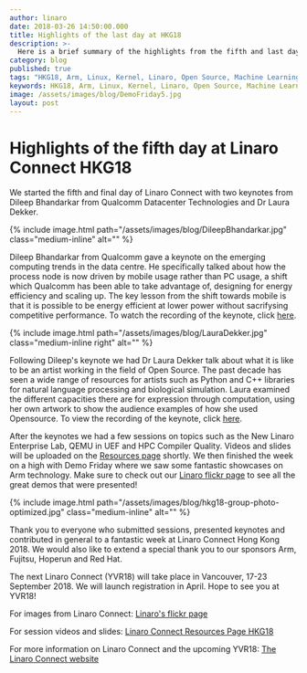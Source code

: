 ```yaml
---
author: linaro
date: 2018-03-26 14:50:00.000
title: Highlights of the last day at HKG18
description: >-
  Here is a brief summary of the highlights from the fifth and last day at Linaro Connect HKG18.
category: blog
published: true
tags: "HKG18, Arm, Linux, Kernel, Linaro, Open Source, Machine Learning, AI, 96Boards, Cloud, Edge Computing, Qualcomm, Datacentre, Mobile, Servers, Art, Computation"
keywords: HKG18, Arm, Linux, Kernel, Linaro, Open Source, Machine Learning, AI, 96Boards, Cloud, Edge Computing, Qualcomm, Datacentre, Mobile, Servers, Art, Computation
image: /assets/images/blog/DemoFriday5.jpg
layout: post
---
```


# Highlights of the fifth day at Linaro Connect HKG18

We started the fifth and final day of Linaro Connect with two keynotes from Dileep Bhandarkar from Qualcomm Datacenter Technologies and Dr Laura Dekker.

{% include image.html path="/assets/images/blog/DileepBhandarkar.jpg"  class="medium-inline"  alt="" %}

Dileep Bhandarkar from Qualcomm gave a keynote on the emerging computing trends in the data centre. He specifically talked about how the process node is now driven by mobile usage rather than PC usage, a shift which Qualcomm has been able to take advantage of, designing for energy efficiency and scaling up. The key lesson from the shift towards mobile is that it is possible to be energy efficient at lower power without sacrifysing competitive performance. To watch the recording of the keynote, click [here](https://www.youtube.com/watch?v=CjL2Tr7Kz1Y).

{% include image.html path="/assets/images/blog/LauraDekker.jpg"  class="medium-inline right"  alt="" %}

Following Dileep's keynote we had Dr Laura Dekker talk about what it is like to be an artist working in the field of Open Source. The past decade has seen a wide range of resources for artists such as Python and C++ libraries for natural language processing and biological simulation. Laura examined the different capacities there are for expression through computation, using her own artwork to show the audience examples of how she used Opensource. To view the recording of the keynote, click [here](https://www.youtube.com/watch?v=CjL2Tr7Kz1Y).

After the keynotes we had a few sessions on topics such as the New Linaro Enterprise Lab, QEMU in UEF and HPC Compiler Quality. Videos and slides will be uploaded on the [Resources page](https://connect.linaro.org/hkg18/resources/) shortly. We then finished the week on a high with Demo Friday where we saw some fantastic showcases on Arm technology. Make sure to check out our [Linaro flickr page](https://www.flickr.com/photos/linaroorg/albums/72157664795733267) to see all the great demos that were presented!

{% include image.html path="/assets/images/blog/hkg18-group-photo-optimized.jpg"  class="medium-inline"  alt="" %}

Thank you to everyone who submitted sessions, presented keynotes and contributed in general to a fantastic week at Linaro Connect Hong Kong 2018. We would also like to extend a special thank you to our sponsors Arm, Fujitsu, Hoperun and Red Hat.

The next Linaro Connect (YVR18) will take place in Vancouver, 17-23 September 2018. We will launch registration in April. Hope to see you at YVR18!

For images from Linaro Connect: [Linaro's flickr page](https://www.flickr.com/photos/linaroorg/albums/72157664795733267)

For session videos and slides: [Linaro Connect Resources Page HKG18](https://connect.linaro.org/hkg18/resources/)

For more information on Linaro Connect and the upcoming YVR18: [The Linaro Connect website](https://connect.linaro.org)
